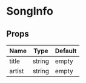 # SongInfo

## Props

| Name   | Type   | Default |
| ------ | ------ | ------- |
| title  | string | empty   |
| artist | string | empty   |

